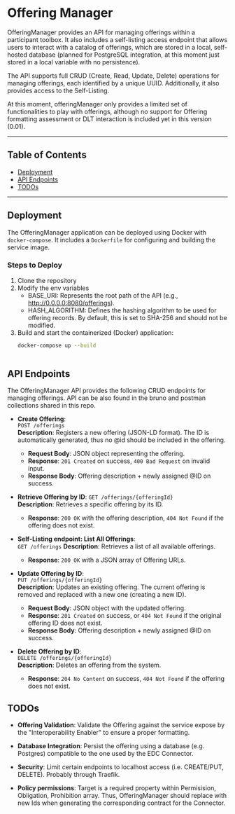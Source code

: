 # Offering Manager

OfferingManager provides an API for managing offerings within a participant toolbox.
It also includes a self-listing access endpoint that allows users to interact with a catalog of offerings,
which are stored in a local, self-hosted database (planned for PostgreSQL integration,
at this moment just stored in a local variable with no persistence).

The API supports full CRUD (Create, Read, Update, Delete) operations for managing offerings,
each identified by a unique UUID. Additionally, it also provides access to the Self-Listing.

At this moment, offeringManager only provides a limited set of functionalities to play with offerings, although no
support for Offering formatting assessment or DLT interaction is included yet in this version (0.01).

---

## Table of Contents

- [Deployment](#deployment)
- [API Endpoints](#api-endpoints)
- [TODOs](#todos)

---

## Deployment

The OfferingManager application can be deployed using Docker with `docker-compose`.
It includes a `Dockerfile` for configuring and building the service image.

### Steps to Deploy

1. Clone the repository
2. Modify the env variables
    - BASE_URI: Represents the root path of the API (e.g., http://0.0.0.0:8080/offerings).
    - HASH_ALGORITHM: Defines the hashing algorithm to be used for offering records.
      By default, this is set to SHA-256 and should not be modified.
3. Build and start the containerized (Docker) application:
   ```bash
   docker-compose up --build
    

## API Endpoints

The OfferingManager API provides the following CRUD endpoints for managing offerings.
API can be also found in the bruno and postman collections shared in this repo.

- **Create Offering**:  
  `POST /offerings`  
  **Description**: Registers a new offering (JSON-LD format).
  The ID is automatically generated, thus no @id should be included in the offering.
    - **Request Body**: JSON object representing the offering.
    - **Response**: `201 Created` on success, `400 Bad Request` on invalid input.
    - **Response Body**: Offering description + newly assigned @ID on success.

- **Retrieve Offering by ID**:
  `GET /offerings/{offeringId}`  
  **Description**: Retrieves a specific offering by its ID.
    - **Response**: `200 OK` with the offering description, `404 Not Found` if the offering does not exist.

- **Self-Listing endpoint: List All Offerings**:  
  `GET /offerings`
  **Description**: Retrieves a list of all available offerings.
    - **Response**: `200 OK` with a JSON array of Offering URLs.

- **Update Offering by ID**:  
  `PUT /offerings/{offeringId}`  
  **Description**: Updates an existing offering. The current offering is removed and replaced with a new one (creating a
  new ID).
    - **Request Body**: JSON object with the updated offering.
    - **Response**: `201 Created` on success, or `404 Not Found` if the original offering ID does not exist.
    - **Response Body**: Offering description + newly assigned @ID on success.

- **Delete Offering by ID**:  
  `DELETE /offerings/{offeringId}`  
  **Description**: Deletes an offering from the system.
    - **Response**: `204 No Content` on success, `404 Not Found` if the offering does not exist.

## TODOs

- **Offering Validation**:
  Validate the Offering against the service expose by the "Interoperability Enabler" to ensure a proper formatting.

- **Database Integration**:
  Persist the offering using a database (e.g. Postgres) compatible to the one used by the EDC Connector.

- **Security**:
  Limit certain endpoints to localhost access (i.e. CREATE/PUT, DELETE). Probably through Traefik.

- **Policy permissions**:
  Target is a required property within Permisision, Obligation, Prohibition array. Thus, OfferingManager should replace
  with new Ids when generating the corresponding contract for the Connector.
